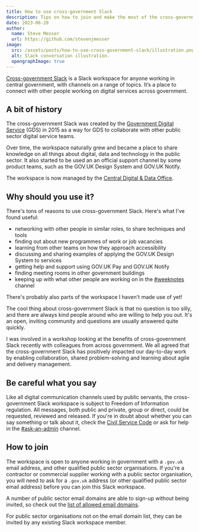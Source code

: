 ```yaml
---
title: How to use cross-government Slack
description: Tips on how to join and make the most of the cross-government Slack workspace.
date: 2023-06-28
author:
  name: Steve Messer
  url: https://github.com/stevenjmesser
image:
  src: /assets/posts/how-to-use-cross-government-slack/illustration.png
  alt: Slack conversation illustration.
  opengraphImage: true
---
```


[Cross-government Slack](https://ukgovernmentdigital.slack.com/) is a Slack workspace for anyone working in central government, with channels on a range of topics. It’s a place to connect with other people working on digital services across government.

## A bit of history

The cross-government Slack was created by the [Government Digital Service](https://www.gov.uk/government/organisations/government-digital-service) (GDS) in 2015 as a way for GDS to collaborate with other public sector digital service teams.

Over time, the workspace naturally grew and became a place to share knowledge on all things about digital, data and technology in the public sector. It also started to be used an an official support channel by some product teams, such as the GOV.UK Design System and GOV.UK Notify.

The workspace is now managed by the [Central Digital & Data Office](https://www.gov.uk/government/organisations/central-digital-and-data-office).

## Why should you use it?

There's tons of reasons to use cross-government Slack. Here's what I've found useful:

* networking with other people in similar roles, to share techniques and tools
* finding out about new programmes of work or job vacancies
* learning from other teams on how they approach accessibility
* discussing and sharing examples of applying the GOV.UK Design System to services
* getting help and support using GOV.UK Pay and GOV.UK Notify
* finding meeting rooms in other government buildings
* keeping up with what other people are working on in the [#weeknotes](https://ukgovernmentdigital.slack.com/archives/CE2K1LU3Y) channel

There's probably also parts of the workspace I haven't made use of yet!

The cool thing about cross-government Slack is that no question is too silly, and there are always kind people around who are willing to help you out. It's an open, inviting community and questions are usually answered quite quickly.

I was involved in a workshop looking at the benefits of cross-government Slack recently with colleagues from across government. We all agreed that the cross-government Slack has positively impacted our day-to-day work by enabling collaboration, shared problem-solving and learning about agile and delivery management.

## Be careful what you say

Like all digital communication channels used by public servants, the cross-government Slack workspace is subject to Freedom of Information regulation. All messages, both public and private, group or direct, could be requested, reviewed and released. If you're in doubt about whether you can say something or talk about it, check the [Civil Service Code](https://www.gov.uk/government/publications/civil-service-code/the-civil-service-code) or ask for help in the [#ask-an-admin](https://ukgovernmentdigital.slack.com/archives/C039WM501EK) channel.

## How to join

The workspace is open to anyone working in government with a `.gov.uk` email address, and other qualified public sector organisations. If you're a contractor or commercial supplier working with a public sector organisation, you will need to ask for a `.gov.uk` address (or other qualified public sector email address) before you can join this Slack workspace.

A number of public sector email domains are able to sign-up without being invited, so check out the [list of allowed email domains](https://ukgovernmentdigital.slack.com/signup#/domain-signup).

For public sector organisations not on the email domain list, they can be invited by any existing Slack workspace member.

